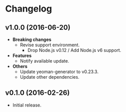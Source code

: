 # Changelog

## v1.0.0 (2016-06-20)
- **Breaking changes**
  - Revise support environment.
    - Drop Node.js v0.12 / Add Node.js v6 support.
- **Features**
  - Notify available update.
- **Others**
  - Update yeoman-generator to v0.23.3.
  - Update other dependencies.

## v0.1.0 (2016-02-26)
- Initial release.
